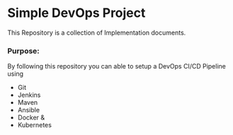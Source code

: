 # Simple DevOps Project

This Repository is a collection of Implementation documents.

### Purpose:
By following this repository you can able to setup a DevOps CI/CD Pipeline using
- Git
- Jenkins
- Maven
- Ansible
- Docker &
- Kubernetes
